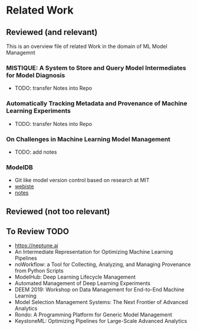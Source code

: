 # Related Work

## Reviewed (and relevant)

This is an overview file of related Work in the domain of ML Model Managemnt

### MISTIQUE: A System to Store and Query Model Intermediates for Model Diagnosis
- TODO: transfer Notes into Repo

### Automatically Tracking Metadata and Provenance of Machine Learning Experiments
- TODO: transfer Notes into Repo 

### On Challenges in Machine Learning Model Management
- TODO: add notes

### ModelDB
- Git like model version control based on research at MIT
- [webiste](https://www.verta.ai)
- [notes](./modelDB/README.md)

## Reviewed (not too relevant)

## To Review TODO
- https://neptune.ai
- An Intermediate Representation for Optimizing Machine Learning Pipelines
- noWorkflow: a Tool for Collecting, Analyzing, and Managing Provenance from Python Scripts
- ModelHub: Deep Learning Lifecycle Management
- Automated Management of Deep Learning Experiments
- DEEM 2019: Workshop on Data Management for End-to-End Machine Learning
- Model Selection Management Systems: The Next Frontier of Advanced Analytics
- Rondo: A Programming Platform for Generic Model Management
- KeystoneML: Optimizing Pipelines for Large-Scale Advanced Analytics


 

